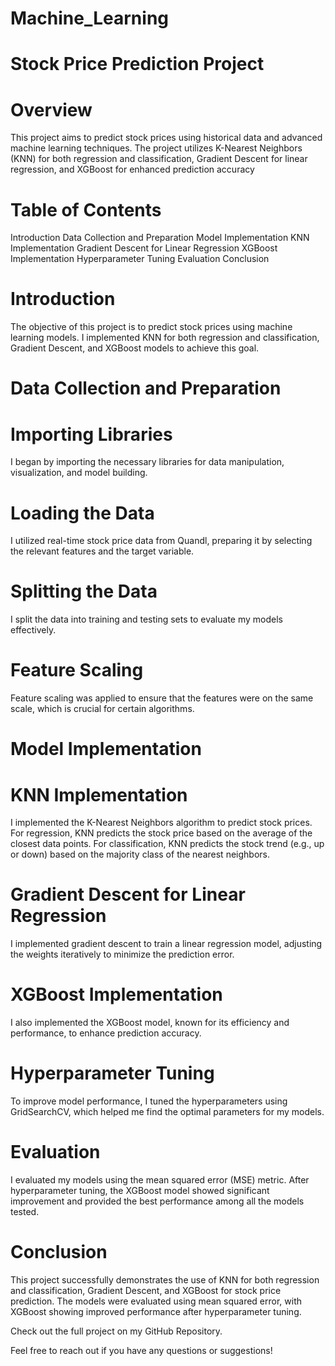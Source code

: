 # Machine_Learning
# Stock Price Prediction Project
# Overview
This project aims to predict stock prices using historical data and advanced machine learning techniques. The project utilizes K-Nearest Neighbors (KNN) for both regression and classification, Gradient Descent for linear regression, and XGBoost for enhanced prediction accuracy
# Table of Contents
Introduction
Data Collection and Preparation
Model Implementation
KNN Implementation
Gradient Descent for Linear Regression
XGBoost Implementation
Hyperparameter Tuning
Evaluation
Conclusion
# Introduction
The objective of this project is to predict stock prices using machine learning models. I implemented KNN for both regression and classification, Gradient Descent, and XGBoost models to achieve this goal.

# Data Collection and Preparation

# Importing Libraries
I began by importing the necessary libraries for data manipulation, visualization, and model building.

# Loading the Data

I utilized real-time stock price data from Quandl, preparing it by selecting the relevant features and the target variable.

# Splitting the Data

I split the data into training and testing sets to evaluate my models effectively.

# Feature Scaling

Feature scaling was applied to ensure that the features were on the same scale, which is crucial for certain algorithms.

# Model Implementation
# KNN Implementation

I implemented the K-Nearest Neighbors algorithm to predict stock prices. For regression, KNN predicts the stock price based on the average of the closest data points. For classification, KNN predicts the stock trend (e.g., up or down) based on the majority class of the nearest neighbors.

# Gradient Descent for Linear Regression

I implemented gradient descent to train a linear regression model, adjusting the weights iteratively to minimize the prediction error.

# XGBoost Implementation

I also implemented the XGBoost model, known for its efficiency and performance, to enhance prediction accuracy.

# Hyperparameter Tuning

To improve model performance, I tuned the hyperparameters using GridSearchCV, which helped me find the optimal parameters for my models.

# Evaluation

I evaluated my models using the mean squared error (MSE) metric. After hyperparameter tuning, the XGBoost model showed significant improvement and provided the best performance among all the models tested.

# Conclusion

This project successfully demonstrates the use of KNN for both regression and classification, Gradient Descent, and XGBoost for stock price prediction. The models were evaluated using mean squared error, with XGBoost showing improved performance after hyperparameter tuning.

Check out the full project on my GitHub Repository.

Feel free to reach out if you have any questions or suggestions!
